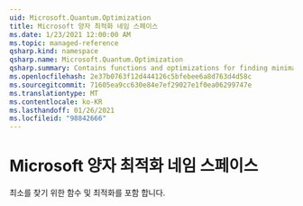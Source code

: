 ```yaml
---
uid: Microsoft.Quantum.Optimization
title: Microsoft 양자 최적화 네임 스페이스
ms.date: 1/23/2021 12:00:00 AM
ms.topic: managed-reference
qsharp.kind: namespace
qsharp.name: Microsoft.Quantum.Optimization
qsharp.summary: Contains functions and optimizations for finding minima.
ms.openlocfilehash: 2e37b0763f12d444126c5bfebee6a8d763d4d58c
ms.sourcegitcommit: 71605ea9cc630e84e7ef29027e1f0ea06299747e
ms.translationtype: MT
ms.contentlocale: ko-KR
ms.lasthandoff: 01/26/2021
ms.locfileid: "98842666"
---
```

# <a name="microsoftquantumoptimization-namespace"></a>Microsoft 양자 최적화 네임 스페이스

최소를 찾기 위한 함수 및 최적화를 포함 합니다.

